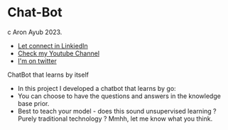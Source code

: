 # Chat-Bot
c Aron Ayub 2023.

- [Let connect in LinkiedIn][def]
- [Check my Youtube Channel][def3]
- [I'm on twitter][def2]

 ChatBot that learns by itself
 - In this project I developed a chatbot that learns by go:
 - You can choose to have the questions and answers in the knowledge base prior.
 - Best to teach your model - does this sound unsupervised learning ? Purely traditional technology ? Mmhh, let me know what you think.



[def]: https://www.linkedin.com/in/aron-ayub/
[def2]: https://twitter.com/aron_ayub
[def3]: https://www.youtube.com/@AronAyub/videos